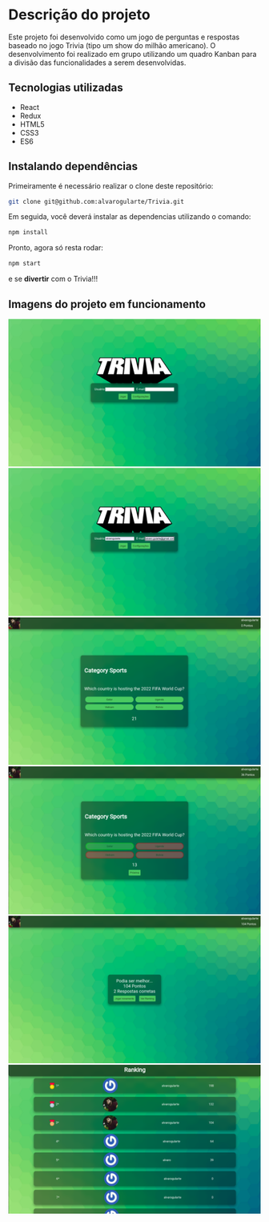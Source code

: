 # Descrição do projeto
Este projeto foi desenvolvido como um jogo de perguntas e respostas baseado no jogo Trivia (tipo um show do milhão americano). O desenvolvimento foi realizado em grupo utilizando um quadro Kanban para a divisão das funcionalidades a serem desenvolvidas.

## Tecnologias utilizadas
- React
- Redux
- HTML5
- CSS3
- ES6
## Instalando dependências
Primeiramente é necessário realizar o clone deste repositório:
```bash
git clone git@github.com:alvarogularte/Trivia.git
```

Em seguida, você deverá instalar as dependencias utilizando o comando:
```bash
npm install
```

Pronto, agora só resta rodar:
```bash
npm start
```
e se **divertir** com o Trivia!!!

## Imagens do projeto em funcionamento

![Print da tela de login](./src/images/prints-readme/login.png)
![Print da tela de login 2](./src/images/prints-readme/login2.png)
![Print da tela do jogo](./src/images/prints-readme/jogo.png)
![Print da tela do jogo 2](./src/images/prints-readme/jogo1.png)
![Print da tela do resultado](./src/images/prints-readme/resultado.png)
![Print da tela do ranking](./src/images/prints-readme/ranking.png)
